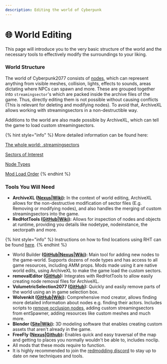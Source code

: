 ```yaml
---
description: Editing the world of Cyberpunk
---
```


# 🌐 World Editing

This page will introduce you to the very basic structure of the world and the necessary tools to effectively modify the surroundings to your liking.

### World Structure

The world of Cyberpunk2077 consists of [nodes](../../for-mod-creators-theory/references-lists-and-overviews/reference-world-sectors/reference-.streamingsector-node-types.md), which can represent anything from visible meshes, collision, lights, effects to sounds, areas dictating where NPCs can spawn and more. These are grouped together into `streamingsector`'s which are packed inside the archive files of the game. Thus, directly editing them is not possible without causing conflicts (This is relevant for deleting and modifying nodes). To avoid that, ArchiveXL allows working with streamingsectors in a non-destructible way.

Additions to the world are also made possible by ArchiveXL, which can tell the game to load custom streamingsectors.

{% hint style="info" %}
More detailed information can be found here:

[The whole world: .streamingsectors](https://wiki.redmodding.org/cyberpunk-2077-modding/for-mod-creators-theory/files-and-what-they-do/the-whole-world-.streamingsector)

[Sectors of Interest](https://wiki.redmodding.org/cyberpunk-2077-modding/for-mod-creators-theory/references-lists-and-overviews/reference-world-sectors)

[Node Types](https://wiki.redmodding.org/cyberpunk-2077-modding/for-mod-creators-theory/references-lists-and-overviews/reference-world-sectors/reference-.streamingsector-node-types)

[Mod Load Order](https://wiki.redmodding.org/wolvenkit/wolvenkit-app/usage/wolvenkit-projects#project-naming-and-mod-load-order)
{% endhint %}

### Tools You Will Need

* **ArchiveXL (**[**Nexus**](https://www.nexusmods.com/cyberpunk2077/mods/4198)**|**[**Wiki**](https://wiki.redmodding.org/cyberpunk-2077-modding/for-mod-creators-theory/core-mods-explained/archivexl)**):** In the context of world editing, ArchiveXL allows for the non-destructive modification of sector files (E.g. Removing or modifying nodes), and also handles the merging of custom streamingsectors into the game.
* **RedHotTools (**[**GitHub**](https://github.com/psiberx/cp2077-red-hot-tools)**|**[**Wiki**](https://wiki.redmodding.org/cyberpunk-2077-modding/for-mod-creators-theory/modding-tools/redhottools)**):** Allows for inspection of nodes and objects at runtime, providing you details like nodetype, nodeinstance, the sectorpath and more.

{% hint style="info" %}
Instructions on how to find locations using RHT can be found [here](https://wiki.redmodding.org/cyberpunk-2077-modding/for-mod-creators-theory/references-lists-and-overviews/reference-world-sectors/places).
{% endhint %}

* World Builder **(**[**GitHub**](https://github.com/justarandomguyintheinternet/CP77_entSpawner)**|**[**Nexus**](https://www.nexusmods.com/cyberpunk2077/mods/20660)**|**[**Wiki**](https://wiki.redmodding.org/cyberpunk-2077-modding/modding-guides/world-editing/object-spawner)**):** Main tool for adding new nodes to the game-world. Supports dozens of node types and has access to all game resources, including AMM props. Mods made using it are native world edits, using ArchiveXL to make the game load the custom sectors.
* **removalEditor (**[**GitHub**](https://github.com/justarandomguyintheinternet/CP77_removalEditor)**):** Integrates with RedHotTools to allow easily creating node removal files for ArchiveXL.
* **VolumetricSelection2077 (**[**GitHub**](https://github.com/notaspirit/VolumetricSelection2077)**):** Quickly and easily remove parts of the world using an in game selection box.
* **Wolvenkit (**[**GitHub**](https://github.com/WolvenKit/WolvenKit)**|**[**Wiki**](https://wiki.redmodding.org/wolvenkit)**):** Comprehensive mod creator, allows finding more detailed information about nodes e.g. finding their actors. Includes scripts to [remove occlusion nodes](https://wiki.redmodding.org/cyberpunk-2077-modding/modding-guides/world-editing/removing-occlusion), adding custom streamingsectors from entSpawner, adding resources like custom meshes and much more.
* **Blender (**[**Site**](https://www.blender.org/download/)**|**[**Wiki**](https://wiki.redmodding.org/cyberpunk-2077-modding/for-mod-creators-theory/3d-modelling/blender-getting-started)**):** 3D modeling software that enables creating custom assets that aren't already in the game.
* **FreeFly (**[**Nexus**](https://www.nexusmods.com/cyberpunk2077/mods/780)**|**[**Github**](https://github.com/justarandomguyintheinternet/CP77_FreeFly)**):** Enables quick and easy traversal of the map and getting to places you normally wouldn't be able to, includes noclip.
* All mods that these mods require to function.
* It is highly recommended to join the [redmodding discord](https://discord.gg/redmodding) to stay up to date on new techniques and tools.
